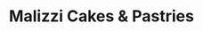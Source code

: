 ---
title: "Malizzi Cakes & Pastries"
url: /douglassville/malizzi-cakes-und-pastries/
shop: Konditorei
---